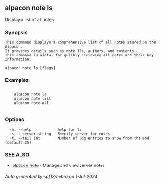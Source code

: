 ## alpacon note ls

Display a list of all notes

### Synopsis


	This command displays a comprehensive list of all notes stored on the Alpacon. 
	It provides details such as note IDs, authors, and contents. 
	This command is useful for quickly reviewing all notes and their key information. 
	

```
alpacon note ls [flags]
```

### Examples

```

	alpacon note ls
	alpacon note list
	alpacon note all
	
```

### Options

```
  -h, --help            help for ls
  -s, --server string   Specify server for notes
  -t, --tail int        Number of log entries to show from the end (default 25)
```

### SEE ALSO

* [alpacon note](alpacon_note.md)	 - Manage and view server notes

###### Auto generated by spf13/cobra on 1-Jul-2024

